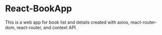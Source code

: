 # React-BookApp
This is a web app for book list and details created with axios, react-router-dom, react-router, and context API.
